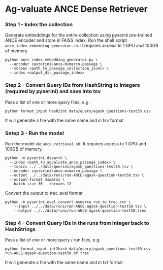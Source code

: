 # Ag-valuate ANCE Dense Retriever

### Step 1 - Index the collection

Generate embeddings for the entire collection using pyserini pre-trained ANCE encoder and store in FAISS index. Run the shell script `ance_index_embedding_generator.sh`. It requires access to 1 GPU and 100GB of memory.

```
python ance_index_embedding_generator.py \
  --encoder castorini/ance-msmarco-passage \
  --corpus <path_to_passage_collection_jsonl> \
  --index <output_dir_passage_index>
```

### Step 2 - Convert Query IDs from HashString to Integers (required by pyserini) and save into tsv

Pass a list of one or more query files, e.g.

```
python format_input hash2int data/query/agask_questions-test50.csv
```

It will generate a file with the same name and in tsv format

### Setep 3 - Run the model

Run the model via `ance_retrieval.sh`. It requires access to 1 GPU and 100GB of memory.

```
python -m pyserini.dsearch \
  --index <path_to_agvaluate_ance_passage_index> \
  --topics ../../data/queries/agask_questions-test50.tsv \
  --encoder castorini/ance-msmarco-passage \
  --output ../../data/runs/run-ANCE-agask-question-test50.tsv \
  --output-format msmarco \
  --batch-size 36 --threads 12
```

Convert the output to trec_eval format

```
python -m pyserini.eval.convert_msmarco_run_to_trec_run \
    --input ../../data/runs/run-ANCE-agask-question-test50.tsv \
    --output ../../data/runs/run-ANCE-agask-question-test50.trec
```

### Step 4 - Convert Query IDs in the runs from Integer back to HashStrings

Pass a list of one or more query / run files, e.g.

```
python format_input int2hash data/query/agask_questions-test50.csv run-ANCE-agask-question-test50.bf.trec
```

It will generate a file with the same name and in txt format
